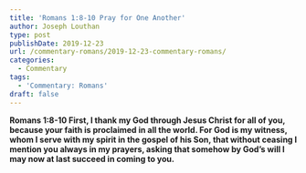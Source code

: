 ```yaml
---
title: 'Romans 1:8-10 Pray for One Another'
author: Joseph Louthan
type: post
publishDate: 2019-12-23
url: /commentary-romans/2019-12-23-commentary-romans/
categories:
  - Commentary
tags:
  - 'Commentary: Romans'
draft: false
---
```


**Romans 1:8-10 First, I thank my God through Jesus Christ for all of you, because your faith is proclaimed in all the world.  For God is my witness, whom I serve with my spirit in the gospel of his Son, that without ceasing I mention you  always in my prayers, asking that somehow by God’s will I may now at last succeed in coming to you.**

